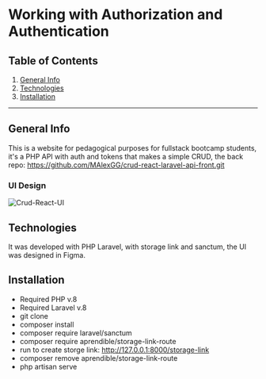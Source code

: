 Working with Authorization and Authentication
============

## Table of Contents
1. [General Info](#general-info)
2. [Technologies](#technologies)
3. [Installation](#installation)

***
## General Info

This is a website for pedagogical purposes for fullstack bootcamp students, it's a PHP API with auth and tokens that makes a simple CRUD, the back repo: https://github.com/MAlexGG/crud-react-laravel-api-front.git

### UI Design
![Crud-React-UI](https://user-images.githubusercontent.com/73828751/147887251-cc96092e-6ebf-47d1-974d-61814f38b6e4.jpg)

## Technologies
It was developed with PHP Laravel, with storage link and sanctum, the UI was designed in Figma. 

## Installation
- Required PHP v.8
- Required Laravel v.8
- git clone <repository>
- composer install
- composer require laravel/sanctum
- composer require aprendible/storage-link-route
- run to create storge link: http://127.0.0.1:8000/storage-link
- composer remove aprendible/storage-link-route
- php artisan serve
